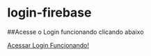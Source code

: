 # login-firebase

##Acesse o Login funcionando clicando abaixo

[Acessar Login Funcionando!](https://login-firebase-fbabf.firebaseapp.com/)
